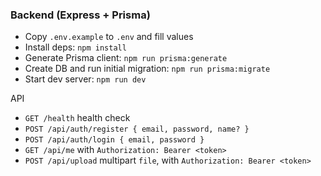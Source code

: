 ### Backend (Express + Prisma)

- Copy `.env.example` to `.env` and fill values
- Install deps: `npm install`
- Generate Prisma client: `npm run prisma:generate`
- Create DB and run initial migration: `npm run prisma:migrate`
- Start dev server: `npm run dev`

API
- `GET /health` health check
- `POST /api/auth/register { email, password, name? }`
- `POST /api/auth/login { email, password }`
- `GET /api/me` with `Authorization: Bearer <token>`
- `POST /api/upload` multipart `file`, with `Authorization: Bearer <token>`